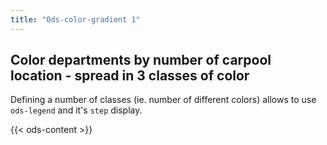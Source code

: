 ```yaml
---
title: "Ods-color-gradient 1"
---
```


## Color departments by number of carpool location - spread in 3 classes of color

Defining a number of classes (ie. number of different colors) allows to use `ods-legend` and it's `step` display.

{{< ods-content >}}